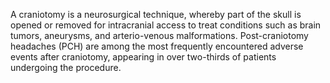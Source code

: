 A craniotomy is a neurosurgical technique, whereby part of the skull is opened or removed for intracranial access to treat conditions such as brain tumors, aneurysms, and arterio-venous malformations. Post-craniotomy headaches (PCH) are among the most frequently encountered adverse events after craniotomy, appearing in over two-thirds of patients undergoing the procedure.